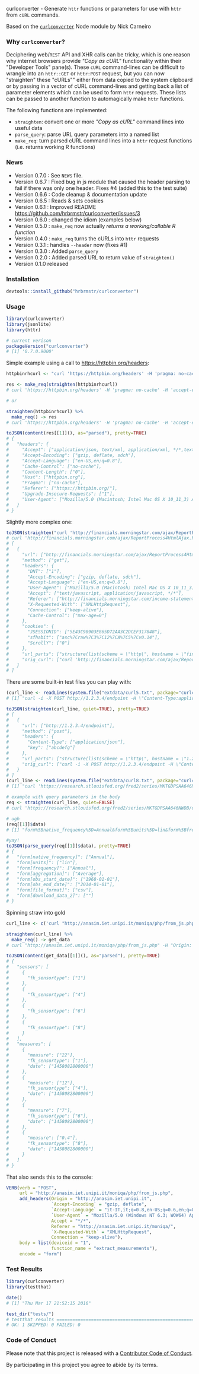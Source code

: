 
<!-- README.md is generated from README.Rmd. Please edit that file -->
curlconverter - Generate `httr` functions or parameters for use with `httr` from `cURL` commands.

Based on the [`curlconverter`](https://github.com/NickCarneiro/curlconverter) Node module by Nick Carneiro

### Why `curlconverter`?

Deciphering web/`REST` API and XHR calls can be tricky, which is one reason why internet browsers provide *"Copy as cURL"* functionality within their "Developer Tools" pane(s). These `cURL` command-lines can be difficult to wrangle into an `httr::GET` or `httr:POST` request, but you can now "straighten" these "cURLs"" either from data copied to the system clipboard or by passing in a vector of cURL command-lines and getting back a list of parameter elements which can be used to form `httr` requests. These lists can be passed to another function to automagically make `httr` functions.

The following functions are implemented:

-   `straighten`: convert one or more *"Copy as cURL"* command lines into useful data
-   `parse_query`: parse URL query parameters into a named list
-   `make_req`: turn parsed cURL command lines into a `httr` request functions (i.e. returns working R functions)

### News

-   Version 0.7.0 : See `NEWS` file.
-   Version 0.6.7 : Fixed bug in js module that caused the header parsing to fail if there was only one header. Fixes \#4 (added this to the test suite)
-   Version 0.6.6 : Code cleanup & documentation update
-   Version 0.6.5 : Reads & sets cookies
-   Version 0.6.1 : Improved README <https://github.com/hrbrmstr/curlconverter/issues/3>
-   Version 0.6.0 : changed the idiom (examples below)
-   Version 0.5.0 : `make_req` now actually *returns a working/callable R function*
-   Version 0.4.0 : `make_req` turns the cURLs into `httr` requests
-   Version 0.3.1 : handles `--header` now (fixes \#1)
-   Version 0.3.0 : Added `parse_query`
-   Version 0.2.0 : Added parsed URL to return value of `straighten()`
-   Version 0.1.0 released

### Installation

``` r
devtools::install_github("hrbrmstr/curlconverter")
```

### Usage

``` r
library(curlconverter)
library(jsonlite)
library(httr)

# current verison
packageVersion("curlconverter")
# [1] '0.7.0.9000'
```

Simple example using a call to <https://httpbin.org/headers>:

``` r
httpbinrhcurl <- "curl 'https://httpbin.org/headers' -H 'pragma: no-cache' -H 'accept-encoding: gzip, deflate, sdch' -H 'accept-language: en-US,en;q=0.8' -H 'upgrade-insecure-requests: 1' -H 'user-agent: Mozilla/5.0 (Macintosh; Intel Mac OS X 10_11_3) AppleWebKit/537.36 (KHTML, like Gecko) Chrome/49.0.2623.39 Safari/537.36' -H 'accept: text/html,application/xhtml+xml,application/xml;q=0.9,image/webp,*/*;q=0.8' -H 'cache-control: no-cache' -H 'referer: https://httpbin.org/' --compressed"

res <- make_req(straighten(httpbinrhcurl))
# curl 'https://httpbin.org/headers' -H 'pragma: no-cache' -H 'accept-encoding: gzip, deflate, sdch' -H 'accept-language: en-US,en;q=0.8' -H 'upgrade-insecure-requests: 1' -H 'user-agent: Mozilla/5.0 (Macintosh; Intel Mac OS X 10_11_3) AppleWebKit/537.36 (KHTML, like Gecko) Chrome/49.0.2623.39 Safari/537.36' -H 'accept: text/html,application/xhtml+xml,application/xml;q=0.9,image/webp,*/*;q=0.8' -H 'cache-control: no-cache' -H 'referer: https://httpbin.org/' --compressed

# or 

straighten(httpbinrhcurl) %>% 
  make_req() -> res
# curl 'https://httpbin.org/headers' -H 'pragma: no-cache' -H 'accept-encoding: gzip, deflate, sdch' -H 'accept-language: en-US,en;q=0.8' -H 'upgrade-insecure-requests: 1' -H 'user-agent: Mozilla/5.0 (Macintosh; Intel Mac OS X 10_11_3) AppleWebKit/537.36 (KHTML, like Gecko) Chrome/49.0.2623.39 Safari/537.36' -H 'accept: text/html,application/xhtml+xml,application/xml;q=0.9,image/webp,*/*;q=0.8' -H 'cache-control: no-cache' -H 'referer: https://httpbin.org/' --compressed

toJSON(content(res[[1]](), as="parsed"), pretty=TRUE)
# {
#   "headers": {
#     "Accept": ["application/json, text/xml, application/xml, */*,text/html,application/xhtml+xml,application/xml;q=0.9,image/webp,*/*;q=0.8"],
#     "Accept-Encoding": ["gzip, deflate, sdch"],
#     "Accept-Language": ["en-US,en;q=0.8"],
#     "Cache-Control": ["no-cache"],
#     "Content-Length": ["0"],
#     "Host": ["httpbin.org"],
#     "Pragma": ["no-cache"],
#     "Referer": ["https://httpbin.org/"],
#     "Upgrade-Insecure-Requests": ["1"],
#     "User-Agent": ["Mozilla/5.0 (Macintosh; Intel Mac OS X 10_11_3) AppleWebKit/537.36 (KHTML, like Gecko) Chrome/49.0.2623.39 Safari/537.36"]
#   }
# }
```

Slightly more complex one:

``` r
toJSON(straighten("curl 'http://financials.morningstar.com/ajax/ReportProcess4HtmlAjax.html?&t=XNAS:MSFT&region=usa&culture=en-US&cur=&reportType=is&period=12&dataType=A&order=asc&columnYear=5&curYearPart=1st5year&rounding=3&view=raw&r=973302&callback=jsonp1454021128757&_=1454021129337' -H 'Cookie: JSESSIONID=5E43C98903E865D72AA3C2DCEF317848; sfhabit=asc%7Craw%7C3%7C12%7CA%7C5%7Cv0.14; ScrollY=0' -H 'DNT: 1' -H 'Accept-Encoding: gzip, deflate, sdch' -H 'Accept-Language: en-US,en;q=0.8' -H 'User-Agent: Mozilla/5.0 (Macintosh; Intel Mac OS X 10_11_3) AppleWebKit/537.36 (KHTML, like Gecko) Chrome/47.0.2526.111 Safari/537.36' -H 'Accept: text/javascript, application/javascript, */*' -H 'Referer: http://financials.morningstar.com/income-statement/is.html?t=MSFT&region=usa&culture=en-US' -H 'X-Requested-With: XMLHttpRequest' -H 'Connection: keep-alive' -H 'Cache-Control: max-age=0' --compressed"), pretty=TRUE)
# curl 'http://financials.morningstar.com/ajax/ReportProcess4HtmlAjax.html?&t=XNAS:MSFT&region=usa&culture=en-US&cur=&reportType=is&period=12&dataType=A&order=asc&columnYear=5&curYearPart=1st5year&rounding=3&view=raw&r=973302&callback=jsonp1454021128757&_=1454021129337' -H 'Cookie: JSESSIONID=5E43C98903E865D72AA3C2DCEF317848; sfhabit=asc%7Craw%7C3%7C12%7CA%7C5%7Cv0.14; ScrollY=0' -H 'DNT: 1' -H 'Accept-Encoding: gzip, deflate, sdch' -H 'Accept-Language: en-US,en;q=0.8' -H 'User-Agent: Mozilla/5.0 (Macintosh; Intel Mac OS X 10_11_3) AppleWebKit/537.36 (KHTML, like Gecko) Chrome/47.0.2526.111 Safari/537.36' -H 'Accept: text/javascript, application/javascript, */*' -H 'Referer: http://financials.morningstar.com/income-statement/is.html?t=MSFT&region=usa&culture=en-US' -H 'X-Requested-With: XMLHttpRequest' -H 'Connection: keep-alive' -H 'Cache-Control: max-age=0' --compressed
# [
#   {
#     "url": ["http://financials.morningstar.com/ajax/ReportProcess4HtmlAjax.html?&t=XNAS:MSFT&region=usa&culture=en-US&cur=&reportType=is&period=12&dataType=A&order=asc&columnYear=5&curYearPart=1st5year&rounding=3&view=raw&r=973302&callback=jsonp1454021128757&_=1454021129337"],
#     "method": ["get"],
#     "headers": {
#       "DNT": ["1"],
#       "Accept-Encoding": ["gzip, deflate, sdch"],
#       "Accept-Language": ["en-US,en;q=0.8"],
#       "User-Agent": ["Mozilla/5.0 (Macintosh; Intel Mac OS X 10_11_3) AppleWebKit/537.36 (KHTML, like Gecko) Chrome/47.0.2526.111 Safari/537.36"],
#       "Accept": ["text/javascript, application/javascript, */*"],
#       "Referer": ["http://financials.morningstar.com/income-statement/is.html?t=MSFT&region=usa&culture=en-US"],
#       "X-Requested-With": ["XMLHttpRequest"],
#       "Connection": ["keep-alive"],
#       "Cache-Control": ["max-age=0"]
#     },
#     "cookies": {
#       "JSESSIONID": ["5E43C98903E865D72AA3C2DCEF317848"],
#       "sfhabit": ["asc%7Craw%7C3%7C12%7CA%7C5%7Cv0.14"],
#       "ScrollY": ["0"]
#     },
#     "url_parts": ["structure(list(scheme = \"http\", hostname = \"financials.morningstar.com\", ", "    port = NULL, path = \"ajax/ReportProcess4HtmlAjax.html\", query = structure(list(", "        \"\", t = \"XNAS:MSFT\", region = \"usa\", culture = \"en-US\", ", "        cur = \"\", reportType = \"is\", period = \"12\", dataType = \"A\", ", "        order = \"asc\", columnYear = \"5\", curYearPart = \"1st5year\", ", "        rounding = \"3\", view = \"raw\", r = \"973302\", callback = \"jsonp1454021128757\", ", "        \"_\" = \"1454021129337\"), .Names = c(\"\", \"t\", \"region\", ", "    \"culture\", \"cur\", \"reportType\", \"period\", \"dataType\", \"order\", ", "    \"columnYear\", \"curYearPart\", \"rounding\", \"view\", \"r\", \"callback\", ", "    \"_\")), params = NULL, fragment = NULL, username = NULL, password = NULL), .Names = c(\"scheme\", ", "\"hostname\", \"port\", \"path\", \"query\", \"params\", \"fragment\", \"username\", ", "\"password\"), class = \"function\")"],
#     "orig_curl": ["curl 'http://financials.morningstar.com/ajax/ReportProcess4HtmlAjax.html?&t=XNAS:MSFT&region=usa&culture=en-US&cur=&reportType=is&period=12&dataType=A&order=asc&columnYear=5&curYearPart=1st5year&rounding=3&view=raw&r=973302&callback=jsonp1454021128757&_=1454021129337' -H 'Cookie: JSESSIONID=5E43C98903E865D72AA3C2DCEF317848; sfhabit=asc%7Craw%7C3%7C12%7CA%7C5%7Cv0.14; ScrollY=0' -H 'DNT: 1' -H 'Accept-Encoding: gzip, deflate, sdch' -H 'Accept-Language: en-US,en;q=0.8' -H 'User-Agent: Mozilla/5.0 (Macintosh; Intel Mac OS X 10_11_3) AppleWebKit/537.36 (KHTML, like Gecko) Chrome/47.0.2526.111 Safari/537.36' -H 'Accept: text/javascript, application/javascript, */*' -H 'Referer: http://financials.morningstar.com/income-statement/is.html?t=MSFT&region=usa&culture=en-US' -H 'X-Requested-With: XMLHttpRequest' -H 'Connection: keep-alive' -H 'Cache-Control: max-age=0' --compressed"]
#   }
# ]
```

There are some built-in test files you can play with:

``` r
(curl_line <- readLines(system.file("extdata/curl5.txt", package="curlconverter"), warn=FALSE))
# [1] "curl -i -X POST http://1.2.3.4/endpoint -H \"Content-Type:application/json\" -H 'key:abcdefg'"

toJSON(straighten(curl_line, quiet=TRUE), pretty=TRUE)
# [
#   {
#     "url": ["http://1.2.3.4/endpoint"],
#     "method": ["post"],
#     "headers": {
#       "Content-Type": ["application/json"],
#       "key": ["abcdefg"]
#     },
#     "url_parts": ["structure(list(scheme = \"http\", hostname = \"1.2.3.4\", port = NULL, ", "    path = \"endpoint\", query = NULL, params = NULL, fragment = NULL, ", "    username = NULL, password = NULL), .Names = c(\"scheme\", \"hostname\", ", "\"port\", \"path\", \"query\", \"params\", \"fragment\", \"username\", \"password\"", "), class = \"function\")"],
#     "orig_curl": ["curl -i -X POST http://1.2.3.4/endpoint -H \"Content-Type:application/json\" -H 'key:abcdefg'"]
#   }
# ]
(curl_line <- readLines(system.file("extdata/curl8.txt", package="curlconverter"), warn=FALSE))
# [1] "curl 'https://research.stlouisfed.org/fred2/series/MKTGDPSAA646NWDB/downloaddata' -H 'Pragma: no-cache' -H 'Origin: https://research.stlouisfed.org' -H 'Accept-Encoding: gzip, deflate' -H 'Accept-Language: en-US,en;q=0.8' -H 'Upgrade-Insecure-Requests: 1' -H 'User-Agent: Mozilla/5.0 (Macintosh; Intel Mac OS X 10_11_3) AppleWebKit/537.36 (KHTML, like Gecko) Chrome/49.0.2623.39 Safari/537.36' -H 'Content-Type: application/x-www-form-urlencoded' -H 'Accept: text/html,application/xhtml+xml,application/xml;q=0.9,image/webp,*/*;q=0.8' -H 'Cache-Control: no-cache' -H 'Referer: https://research.stlouisfed.org/fred2/series/MKTGDPSAA646NWDB/downloaddata' -H 'Connection: keep-alive' -H 'DNT: 1' --data 'form%5Bnative_frequency%5D=Annual&form%5Bunits%5D=lin&form%5Bfrequency%5D=Annual&form%5Baggregation%5D=Average&form%5Bobs_start_date%5D=1968-01-01&form%5Bobs_end_date%5D=2014-01-01&form%5Bfile_format%5D=csv&form%5Bdownload_data_2%5D=' --compressed"

# example with query parameters in the body
req <- straighten(curl_line, quiet=FALSE)
# curl 'https://research.stlouisfed.org/fred2/series/MKTGDPSAA646NWDB/downloaddata' -H 'Pragma: no-cache' -H 'Origin: https://research.stlouisfed.org' -H 'Accept-Encoding: gzip, deflate' -H 'Accept-Language: en-US,en;q=0.8' -H 'Upgrade-Insecure-Requests: 1' -H 'User-Agent: Mozilla/5.0 (Macintosh; Intel Mac OS X 10_11_3) AppleWebKit/537.36 (KHTML, like Gecko) Chrome/49.0.2623.39 Safari/537.36' -H 'Content-Type: application/x-www-form-urlencoded' -H 'Accept: text/html,application/xhtml+xml,application/xml;q=0.9,image/webp,*/*;q=0.8' -H 'Cache-Control: no-cache' -H 'Referer: https://research.stlouisfed.org/fred2/series/MKTGDPSAA646NWDB/downloaddata' -H 'Connection: keep-alive' -H 'DNT: 1' --data 'form%5Bnative_frequency%5D=Annual&form%5Bunits%5D=lin&form%5Bfrequency%5D=Annual&form%5Baggregation%5D=Average&form%5Bobs_start_date%5D=1968-01-01&form%5Bobs_end_date%5D=2014-01-01&form%5Bfile_format%5D=csv&form%5Bdownload_data_2%5D=' --compressed

# ugh
(req[[1]]$data)
# [1] "form%5Bnative_frequency%5D=Annual&form%5Bunits%5D=lin&form%5Bfrequency%5D=Annual&form%5Baggregation%5D=Average&form%5Bobs_start_date%5D=1968-01-01&form%5Bobs_end_date%5D=2014-01-01&form%5Bfile_format%5D=csv&form%5Bdownload_data_2%5D="

#yay!
toJSON(parse_query(req[[1]]$data), pretty=TRUE)
# {
#   "form[native_frequency]": ["Annual"],
#   "form[units]": ["lin"],
#   "form[frequency]": ["Annual"],
#   "form[aggregation]": ["Average"],
#   "form[obs_start_date]": ["1968-01-01"],
#   "form[obs_end_date]": ["2014-01-01"],
#   "form[file_format]": ["csv"],
#   "form[download_data_2]": [""]
# }
```

Spinning straw into gold

``` r
curl_line <- c('curl "http://anasim.iet.unipi.it/moniqa/php/from_js.php" -H "Origin: http://anasim.iet.unipi.it" -H "Accept-Encoding: gzip, deflate" -H "Accept-Language: it-IT,it;q=0.8,en-US;q=0.6,en;q=0.4" -H "User-Agent: Mozilla/5.0 (Windows NT 6.3; WOW64) AppleWebKit/537.36 (KHTML, like Gecko) Chrome/48.0.2564.103 Safari/537.36" -H "Content-Type: application/x-www-form-urlencoded; charset=UTF-8" -H "Accept: */*" -H "Referer: http://anasim.iet.unipi.it/moniqa/" -H "X-Requested-With: XMLHttpRequest" -H "Connection: keep-alive" --data "deviceid=65&function_name=extract_measurements" --compressed')

straighten(curl_line) %>% 
  make_req() -> get_data
# curl "http://anasim.iet.unipi.it/moniqa/php/from_js.php" -H "Origin: http://anasim.iet.unipi.it" -H "Accept-Encoding: gzip, deflate" -H "Accept-Language: it-IT,it;q=0.8,en-US;q=0.6,en;q=0.4" -H "User-Agent: Mozilla/5.0 (Windows NT 6.3; WOW64) AppleWebKit/537.36 (KHTML, like Gecko) Chrome/48.0.2564.103 Safari/537.36" -H "Content-Type: application/x-www-form-urlencoded; charset=UTF-8" -H "Accept: */*" -H "Referer: http://anasim.iet.unipi.it/moniqa/" -H "X-Requested-With: XMLHttpRequest" -H "Connection: keep-alive" --data "deviceid=65&function_name=extract_measurements" --compressed

toJSON(content(get_data[[1]](), as="parsed"), pretty=TRUE)
# {
#   "sensors": [
#     {
#       "fk_sensortype": ["1"]
#     },
#     {
#       "fk_sensortype": ["4"]
#     },
#     {
#       "fk_sensortype": ["6"]
#     },
#     {
#       "fk_sensortype": ["8"]
#     }
#   ],
#   "measures": [
#     {
#       "measure": ["22"],
#       "fk_sensortype": ["1"],
#       "date": ["1458082800000"]
#     },
#     {
#       "measure": ["12"],
#       "fk_sensortype": ["4"],
#       "date": ["1458082800000"]
#     },
#     {
#       "measure": ["7"],
#       "fk_sensortype": ["6"],
#       "date": ["1458082800000"]
#     },
#     {
#       "measure": ["0.4"],
#       "fk_sensortype": ["8"],
#       "date": ["1458082800000"]
#     }
#   ]
# }
```

That also sends this to the console:

``` r
VERB(verb = "POST", 
     url = "http://anasim.iet.unipi.it/moniqa/php/from_js.php", 
     add_headers(Origin = "http://anasim.iet.unipi.it", 
                 `Accept-Encoding` = "gzip, deflate", 
                 `Accept-Language` = "it-IT,it;q=0.8,en-US;q=0.6,en;q=0.4", 
                 `User-Agent` = "Mozilla/5.0 (Windows NT 6.3; WOW64) AppleWebKit/537.36 (KHTML, like Gecko) Chrome/48.0.2564.103 Safari/537.36", 
                 Accept = "*/*", 
                 Referer = "http://anasim.iet.unipi.it/moniqa/", 
                 `X-Requested-With` = "XMLHttpRequest", 
                 Connection = "keep-alive"), 
     body = list(deviceid = "1", 
                 function_name = "extract_measurements"), 
     encode = "form")
```

### Test Results

``` r
library(curlconverter)
library(testthat)

date()
# [1] "Thu Mar 17 21:52:15 2016"

test_dir("tests/")
# testthat results ========================================================================================================
# OK: 1 SKIPPED: 0 FAILED: 0
```

### Code of Conduct

Please note that this project is released with a [Contributor Code of Conduct](CONDUCT.md).

By participating in this project you agree to abide by its terms.
